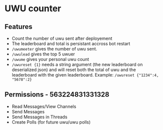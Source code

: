 # UWU counter

<!-- [Invite Link](https://discord.com/oauth2/authorize?client_id=1248223080497811529&scope=bot&permissions=563224831331328)

id: 1248223080497811529 -->

## Features

- Count the number of uwu sent after deployement
- The leaderboard and total is persistant accross bot restart
- `/uwumeeter` gives the number of uwu sent.
- `/uwulead` gives the top 5 uwuer
- `/uwume` gives your personal uwu count
- `/uwureset {1}` needs a string argument (the new leaderboard on deserialized json) and will reset both the total of uwu and the leaderboard with the given leaderboard.
  Example: `/uwureset {"1234":4, "5678":2}`

## Permissions - 563224831331328

- Read Messages/View Channels
- Send Messages
- Send Messages in Threads
- Create Polls (for future uwu/uwu polls)
